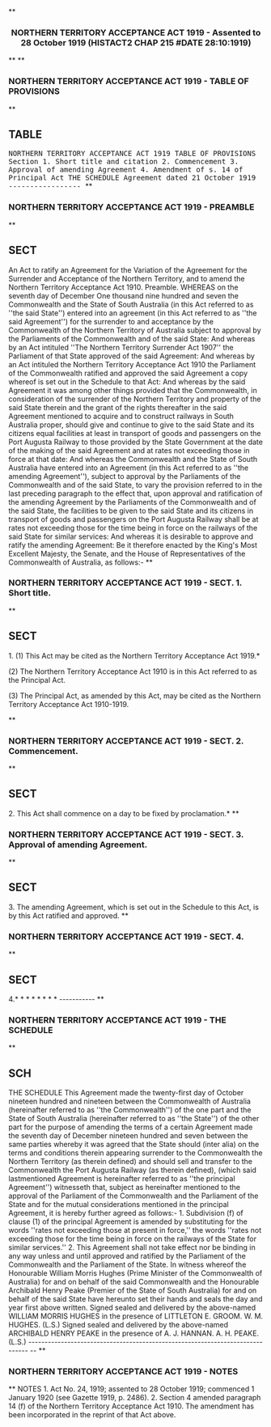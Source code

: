 **<b>

### <center><name>NORTHERN TERRITORY ACCEPTANCE ACT 1919 - Assented to 28 October 1919 (HISTACT2 CHAP 215 #DATE 28:10:1919) </name></center>
</b>** 
**<b>

### <name>NORTHERN TERRITORY ACCEPTANCE ACT 1919 - TABLE OF PROVISIONS </name>
</b>** 

## TABLE
<tables> <tt><lf>                    NORTHERN  TERRITORY  ACCEPTANCE  ACT  1919<lf> <lf>                              TABLE  OF  PROVISIONS<lf> Section<lf>   1\.        Short title and citation<lf>   2\.        Commencement<lf>   3\.        Approval of amending Agreement<lf>   4\.        Amendment of s. 14 of Principal Act<lf> <lf>                                  THE  SCHEDULE<lf> <lf>                         Agreement dated 21 October 1919<lf> <lf>                                -----------------<lf> </lf></lf></lf></lf></lf></lf></lf></lf></lf></lf></lf></lf></lf></lf></lf></tt></tables>
**<b>

### <name>NORTHERN TERRITORY ACCEPTANCE ACT 1919 - PREAMBLE </name>
</b>** 

## SECT
<sect> An Act to ratify an Agreement for the Variation of the Agreement for the Surrender and Acceptance of the Northern Territory, and to amend the Northern Territory Acceptance Act 1910.<lf> Preamble. WHEREAS on the seventh day of December One thousand nine hundred and seven the Commonwealth and the State of South Australia (in this Act referred to as ''the said State'') entered into an agreement (in this Act referred to as ''the said Agreement'') for the surrender to and acceptance by the Commonwealth of the Northern Territory of Australia subject to approval by the Parliaments of the Commonwealth and of the said State:<lf> <lf>   And whereas by an Act intituled ''The Northern Territory Surrender Act 1907'' the Parliament of that State approved of the said Agreement:<lf> <lf>   And whereas by an Act intituled the Northern Territory Acceptance Act 1910 the Parliament of the Commonwealth ratified and approved the said Agreement a copy whereof is set out in the Schedule to that Act:<lf> <lf>   And whereas by the said Agreement it was among other things provided that the Commonwealth, in consideration of the surrender of the Northern Territory and property of the said State therein and the grant of the rights thereafter in the said Agreement mentioned to acquire and to construct railways in South Australia proper, should give and continue to give to the said State and its citizens equal facilities at least in transport of goods and passengers on the Port Augusta Railway to those provided by the State Government at the date of the making of the said Agreement and at rates not exceeding those in force at that date:<lf> <lf>   And whereas the Commonwealth and the State of South Australia have entered into an Agreement (in this Act referred to as ''the amending Agreement''), subject to approval by the Parliaments of the Commonwealth and of the said State, to vary the provision referred to in the last preceding paragraph to the effect that, upon approval and ratification of the amending Agreement by the Parliaments of the Commonwealth and of the said State, the facilities to be given to the said State and its citizens in transport of goods and passengers on the Port Augusta Railway shall be at rates not exceeding those for the time being in force on the railways of the said State for similar services:<lf> <lf>   And whereas it is desirable to approve and ratify the amending Agreement:<lf> <lf>   Be it therefore enacted by the King's Most Excellent Majesty, the Senate, and the House of Representatives of the Commonwealth of Australia, as follows:-<lf> </lf></lf></lf></lf></lf></lf></lf></lf></lf></lf></lf></lf></lf></lf></sect>
**<b>

### <name>NORTHERN TERRITORY ACCEPTANCE ACT 1919 - SECT. 1\. Short title. </name>
</b>** 

## SECT
<sect>   1\. (1) This Act may be cited as the Northern Territory Acceptance Act 1919.*<lf> 

  (2) The Northern Territory Acceptance Act 1910 is in this Act referred to as the Principal Act.<lf> <p>  (3) The Principal Act, as amended by this Act, may be cited as the Northern Territory Acceptance Act 1910-1919.<lf> </lf></p></lf>
</lf></sect>
**<b>

### <name>NORTHERN TERRITORY ACCEPTANCE ACT 1919 - SECT. 2\. Commencement. </name>
</b>** 

## SECT
<sect>   2\. This Act shall commence on a day to be fixed by proclamation.*<lf> </lf></sect>
**<b>

### <name>NORTHERN TERRITORY ACCEPTANCE ACT 1919 - SECT. 3\. Approval of amending Agreement. </name>
</b>** 

## SECT
<sect>   3\. The amending Agreement, which is set out in the Schedule to this Act, is by this Act ratified and approved.<lf> </lf></sect>
**<b>

### <name>NORTHERN TERRITORY ACCEPTANCE ACT 1919 - SECT. 4\. </name>
</b>** 

## SECT
<sect>   4.*    *   *   *   *   *   *   *<lf> <lf>                                   -----------<lf> </lf></lf></lf></sect>
**<b>

### <name>NORTHERN TERRITORY ACCEPTANCE ACT 1919 - THE SCHEDULE </name>
</b>** 

## SCH
<sch> <lf>                                  THE  SCHEDULE<lf> <lf>   This Agreement made the twenty-first day of October nineteen hundred and nineteen between the Commonwealth of Australia (hereinafter referred to as ''the Commonwealth'') of the one part and the State of South Australia (hereinafter referred to as ''the State'') of the other part for the purpose of amending the terms of a certain Agreement made the seventh day of December nineteen hundred and seven between the same parties whereby it was agreed that the State should (inter alia) on the terms and conditions therein appearing surrender to the Commonwealth the Northern Territory (as therein defined) and should sell and transfer to the Commonwealth the Port Augusta Railway (as therein defined), (which said lastmentioned Agreement is hereinafter referred to as ''the principal Agreement'') witnesseth that, subject as hereinafter mentioned to the approval of the Parliament of the Commonwealth and the Parliament of the State and for the mutual considerations mentioned in the principal Agreement, it is hereby further agreed as follows:-<lf> <lf>   1\.  Subdivision (f) of clause (1) of the principal Agreement is amended by substituting for the words ''rates not exceeding those at present in force,'' the words ''rates not exceeding those for the time being in force on the railways of the State for similar services.''<lf> <lf>   2\.  This Agreement shall not take effect nor be binding in any way unless and until approved and ratified by the Parliament of the Commonwealth and the Parliament of the State.<lf> <lf>   In witness whereof the Honourable William Morris Hughes (Prime Minister of the Commonwealth of Australia) for and on behalf of the said Commonwealth and the Honourable Archibald Henry Peake (Premier of the State of South Australia) for and on behalf of the said State have hereunto set their hands and seals the day and year first above written.<lf> <lf>        Signed sealed and delivered by the<lf>        above-named WILLIAM MORRIS HUGHES in<lf>        the presence of LITTLETON  E. GROOM.<lf>                                                  W. M. HUGHES.   (L.S.)<lf> <lf>        Signed sealed and delivered by the<lf>        above-named ARCHIBALD HENRY PEAKE in<lf>        the presence of A. J. HANNAN.<lf>                                                  A. H. PEAKE.  (L.S.)<lf> ------------------------------------------------------------------------------ -- <lf> </lf></lf></lf></lf></lf></lf></lf></lf></lf></lf></lf></lf></lf></lf></lf></lf></lf></lf></lf></lf></lf></sch>
**<b>

### <name>NORTHERN TERRITORY ACCEPTANCE ACT 1919 - NOTES </name>
</b>** <lf>                                      NOTES<lf> 1\.  Act No. 24, 1919; assented to 28 October 1919; commenced 1 January 1920 (see Gazette 1919, p. 2486).<lf> 2\.  Section 4 amended paragraph 14 (f) of the Northern Territory Acceptance Act 1910\. The amendment has been incorporated in the reprint of that Act above. </lf></lf></lf>
